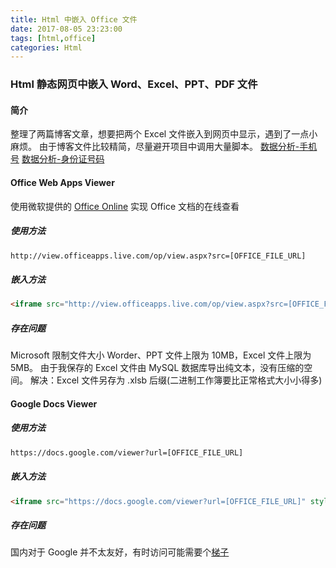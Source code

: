 ```yaml
---
title: Html 中嵌入 Office 文件
date: 2017-08-05 23:23:00
tags: [html,office]
categories: Html
---
```

### Html 静态网页中嵌入 Word、Excel、PPT、PDF 文件
<!-- more -->
#### 简介
整理了两篇博客文章，想要把两个 Excel 文件嵌入到网页中显示，遇到了一点小麻烦。
由于博客文件比较精简，尽量避开项目中调用大量脚本。
[数据分析-手机号](https://sadness96.github.io/blog/2017/08/01/data-PhoneNumber/)
[数据分析-身份证号码](https://sadness96.github.io/blog/2017/08/01/data-IdNumber/)

#### Office Web Apps Viewer
使用微软提供的 [Office Online](https://docs.microsoft.com/zh-cn/office365/servicedescriptions/office-online-service-description/office-online-service-description) 实现 Office 文档的在线查看

##### 使用方法
``` html
http://view.officeapps.live.com/op/view.aspx?src=[OFFICE_FILE_URL]
```

##### 嵌入方法
``` html
<iframe src="http://view.officeapps.live.com/op/view.aspx?src=[OFFICE_FILE_URL]" style="width:100%; height:1500px;" frameborder="0"></iframe>
```

##### 存在问题
Microsoft 限制文件大小 Worder、PPT 文件上限为 10MB，Excel 文件上限为 5MB。
由于我保存的 Excel 文件由 MySQL 数据库导出纯文本，没有压缩的空间。
解决：Excel 文件另存为 .xlsb 后缀(二进制工作簿要比正常格式大小小得多)

#### Google Docs Viewer
##### 使用方法
``` html
https://docs.google.com/viewer?url=[OFFICE_FILE_URL]
```

##### 嵌入方法
``` html
<iframe src="https://docs.google.com/viewer?url=[OFFICE_FILE_URL]" style="width:100%; height:1500px;" frameborder="0"></iframe>
```

##### 存在问题
国内对于 Google 并不太友好，有时访问可能需要个[梯子](https://baike.baidu.com/item/%E8%99%9A%E6%8B%9F%E4%B8%93%E7%94%A8%E7%BD%91%E7%BB%9C/8747869?fromtitle=VPN&fromid=382304&fr=aladdin)